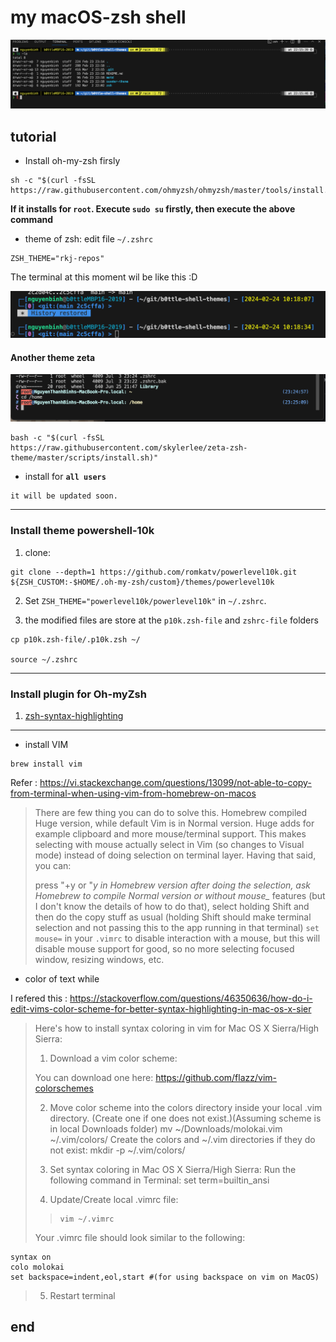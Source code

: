 # my macOS-zsh shell

![alt text](img/banner.png)

## tutorial 

- Install oh-my-zsh firsly
```
sh -c "$(curl -fsSL https://raw.githubusercontent.com/ohmyzsh/ohmyzsh/master/tools/install.sh)"
```
**If it installs for `root`. Execute `sudo su` firstly, then execute the above command**
- theme of zsh: edit file `~/.zshrc`
```
ZSH_THEME="rkj-repos"
```

The terminal at this moment wil be like this :D

![alt text](img/oh-my-zsh.png)

#### Another theme **zeta**
![alt text](img/zeta.png)
```
bash -c "$(curl -fsSL https://raw.githubusercontent.com/skylerlee/zeta-zsh-theme/master/scripts/install.sh)"
```

- install for **`all users`**
```
it will be updated soon.
```
---
### Install theme powershell-10k

1. clone:
```
git clone --depth=1 https://github.com/romkatv/powerlevel10k.git ${ZSH_CUSTOM:-$HOME/.oh-my-zsh/custom}/themes/powerlevel10k
```
2. Set `ZSH_THEME="powerlevel10k/powerlevel10k"` in `~/.zshrc`.

3. the modified files are store at the `p10k.zsh-file` and `zshrc-file` folders
```
cp p10k.zsh-file/.p10k.zsh ~/

source ~/.zshrc
```
---


### Install plugin for Oh-myZsh
1. [zsh-syntax-highlighting](https://github.com/zsh-users/zsh-syntax-highlighting/blob/master/INSTALL.md)

---

- install VIM
```
brew install vim
```
Refer : https://vi.stackexchange.com/questions/13099/not-able-to-copy-from-terminal-when-using-vim-from-homebrew-on-macos

>There are few thing you can do to solve this. Homebrew compiled Huge version, while default Vim is in Normal version. Huge adds for example clipboard and more mouse/terminal support. This makes selecting with mouse actually select in Vim (so changes to Visual mode) instead of doing selection on terminal layer. Having that said, you can:
>
>press "+y or "*y in Homebrew version after doing the selection,
ask Homebrew to compile Normal version or without mouse_* features (but I don't know the details of how to do that),
select holding Shift and then do the copy stuff as usual (holding Shift should make terminal selection and not passing this to the app running in that terminal)
`set mouse=` in your `.vimrc` to disable interaction with a mouse, but this will disable mouse support for good, so no more selecting focused window, resizing windows, etc.

- color of text while

I refered this : https://stackoverflow.com/questions/46350636/how-do-i-edit-vims-color-scheme-for-better-syntax-highlighting-in-mac-os-x-sier
>Here's how to install syntax coloring in vim for Mac OS X Sierra/High Sierra:
>
>1. Download a vim color scheme:
>
>You can download one here: https://github.com/flazz/vim-colorschemes
>
>2. Move color scheme into the colors directory inside your local .vim directory. (Create one if one does not exist.)(Assuming scheme is in local Downloads folder) mv ~/Downloads/molokai.vim ~/.vim/colors/
>Create the colors and ~/.vim directories if they do not exist: mkdir -p ~/.vim/colors/
>
>3. Set syntax coloring in Mac OS X Sierra/High Sierra: Run the following command in Terminal: set term=builtin_ansi
>
>4. Update/Create local .vimrc file:
>
>>```
>>vim ~/.vimrc
>
>Your .vimrc file should look similar to the following:
```
syntax on
colo molokai
set backspace=indent,eol,start #(for using backspace on vim on MacOS)
```
>5. Restart terminal


## end